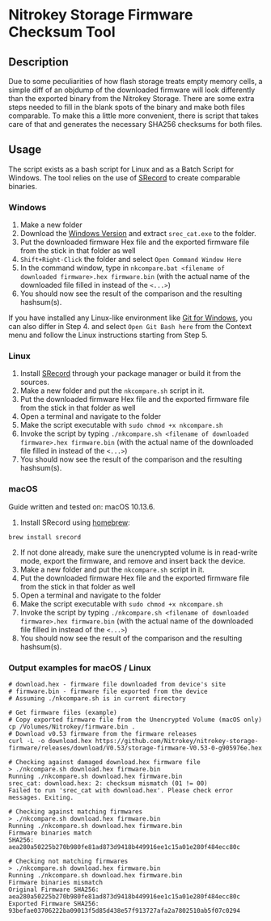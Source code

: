 # Nitrokey Storage Firmware Checksum Tool

## Description
Due to some peculiarities of how flash storage treats empty memory cells, a simple diff of an objdump of the downloaded firmware will look differently than the exported binary from the Nitrokey Storage. There are some extra steps needed to fill in the blank spots of the binary and make both files comparable. To make this a little more convenient, there is script that takes care of that and generates the necessary SHA256 checksums for both files.

## Usage
The script exists as a bash script for Linux and as a Batch Script for Windows. The tool relies on the use of [SRecord] to create comparable binaries.

### Windows
1. Make a new folder
2. Download the [Windows Version] and extract `srec_cat.exe` to the folder.
3. Put the downloaded firmware Hex file and the exported firmware file from the stick in that folder as well
4. `Shift+Right-Click` the folder and select `Open Command Window Here`
5. In the command window, type in `nkcompare.bat <filename of downloaded firmware>.hex firmware.bin` (with the actual name of the downloaded file filled in instead of the `<...>`)
6. You should now see the result of the comparison and the resulting hashsum(s).

If you have installed any Linux-like environment like [Git for Windows], you can also differ in Step 4. and select `Open Git Bash here` from the Context menu and follow the Linux instructions starting from Step 5.

### Linux
1. Install [SRecord] through your package manager or build it from the sources.
2. Make a new folder and put the `nkcompare.sh` script in it.
3. Put the downloaded firmware Hex file and the exported firmware file from the stick in that folder as well
4. Open a terminal and navigate to the folder
5. Make the script executable with `sudo chmod +x nkcompare.sh`
6. Invoke the script by typing `./nkcompare.sh <filename of downloaded firmware>.hex firmware.bin` (with the actual name of the downloaded file filled in instead of the `<...>`)
7. You should now see the result of the comparison and the resulting hashsum(s).

### macOS
Guide written and tested on: macOS 10.13.6.

1. Install SRecord using [homebrew]:
```
brew install srecord
```
2. If not done already, make sure the unencrypted volume is in read-write mode, export the firmware, and remove and insert back the device.
2. Make a new folder and put the `nkcompare.sh` script in it.
3. Put the downloaded firmware Hex file and the exported firmware file from the stick in that folder as well
4. Open a terminal and navigate to the folder
5. Make the script executable with `sudo chmod +x nkcompare.sh`
6. Invoke the script by typing `./nkcompare.sh <filename of downloaded firmware>.hex firmware.bin` (with the actual name of the downloaded file filled in instead of the `<...>`)
7. You should now see the result of the comparison and the resulting hashsum(s).

### Output examples for macOS / Linux
```
# download.hex - firmware file downloaded from device's site
# firmware.bin - firmware file exported from the device
# Assuming ./nkcompare.sh is in current directory

# Get firmware files (example)
# Copy exported firmware file from the Unencrypted Volume (macOS only)
cp /Volumes/Nitrokey/firmware.bin .
# Download v0.53 firmware from the firmware releases
curl -L -o download.hex https://github.com/Nitrokey/nitrokey-storage-firmware/releases/download/V0.53/storage-firmware-V0.53-0-g905976e.hex

# Checking against damaged download.hex firmware file
> ./nkcompare.sh download.hex firmware.bin
Running ./nkcompare.sh download.hex firmware.bin
srec_cat: download.hex: 2: checksum mismatch (01 != 00)
Failed to run 'srec_cat with download.hex'. Please check error messages. Exiting.

# Checking against matching firmwares
> ./nkcompare.sh download.hex firmware.bin
Running ./nkcompare.sh download.hex firmware.bin
Firmware binaries match
SHA256: aea280a50225b270b980fe81ad873d9418b449916ee1c15a01e280f484ecc80c

# Checking not matching firmwares
> ./nkcompare.sh download.hex firmware.bin
Running ./nkcompare.sh download.hex firmware.bin
Firmware binaries mismatch
Original Firmware SHA256: aea280a50225b270b980fe81ad873d9418b449916ee1c15a01e280f484ecc80c
Exported Firmware SHA256: 93befae03706222ba09013f5d85d438e57f913727afa2a7802510ab5f07c0294

```

[SRecord]: http://srecord.sourceforge.net/
[Windows Version]: https://sourceforge.net/projects/srecord/files/srecord-win32/
[Git for Windows]: https://git-scm.com/download/win
[homebrew]: https://brew.sh/
